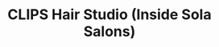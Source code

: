 ---
title: "CLIPS Hair Studio (Inside Sola Salons)"
url: /little-rock/clips-hair-studio-inside-sola-salons/
shop: beauty
---